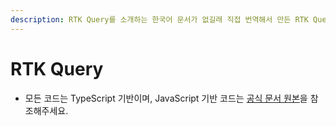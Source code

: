 ```yaml
---
description: RTK Query를 소개하는 한국어 문서가 없길래 직접 번역해서 만든 RTK Query 공식 문서 한국어 버전
---
```


# RTK Query

* 모든 코드는 TypeScript 기반이며, JavaScript 기반 코드는 [공식 문서 원본](https://redux-toolkit.js.org/rtk-query/overview)을 참조해주세요.

